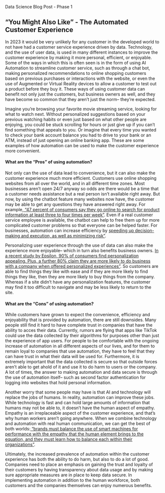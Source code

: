 <!DOCTYPE html>
<html>
<head>
       Data Science Blog Post - Phase 1
<link href="StyleSheet.css" rel="stylesheet">
</head>

<body>
<h2 id="mytitle">
            “You Might Also Like” - The Automated Customer Experience
</h2>
<p id="p1">
            In 2023 it would be very unlikely for any customer in the developed world to not have had a customer service experience driven by data. Technology, and the use of user data, is used in many different instances to improve the customer experience by making it more personal, efficient, or enjoyable. Some of the ways in which this is often seen is in the form of using AI Automation to streamline customer service, such as through a chat bot, making personalized recommendations to online shopping customers based on previous purchases or interactions with the website, or even the use of Augmented or Virtual Reality devices to allow a customer to test out a product before they buy it. These ways of using customer data can benefit not only just the customers, but business owners as well, and they have become so common that they aren’t just the norm– they’re expected.
</p> 
<p id="p2">
            Imagine you’re browsing your favorite movie streaming service, looking for what to watch next. Without personalized suggestions based on your previous watching habits or even just based on what other people are enjoying, you could be stuck scrolling for hours or just give up if you can’t find something that appeals to you. Or imagine that every time you wanted to check your bank account balance you had to drive to your bank or an ATM, instead of just opening an online banking app. These are some examples of how automation can be used to make the customer experience more convenient. 
</p>
<h4 id="subtitle1"> 
What are the “Pros” of using automation?
      </h4>
      <p id="p3">
        Not only can the use of data lead to convenience, but it can also make the customer experience much more efficient. Customers use online shopping websites from all over the world, and in all different time zones. Most businesses aren’t open 24/7 anyway so odds are there would be a time that a customer needs assistance but a real person isn’t available right away. But now, by using the chatbot feature many websites now have, the customer may be able to get any questions they have answered right away. For example,<a href="https://www.sas.com/en/whitepapers/futurum-experience-2030-110966.html?utm_source=google&utm_medium=cpc&utm_campaign=ci-us&utm_content=GMS-118101&gclid=Cj0KCQjw8qmhBhClARIsANAtboeDEVIoykZDcP7nOkEgA2apuCTn6H-ng5nXiVySXl9Cp4k3fwjDfiEaAnTQEALw_wcB">  “47 percent of consumers say they go online to search for product information at least three to four times per week”</a>. Even if a real customer service employee is available, the chatbot can help to free them up for more complicated customer problems so that everyone can be helped faster. For businesses, automation  can increase efficiency by <a href="https://www.sas.com/en/whitepapers/futurum-experience-2030-110966.html?utm_source=google&utm_medium=cpc&utm_campaign=ci-us&utm_content=GMS-118101&gclid=Cj0KCQjw8qmhBhClARIsANAtboeDEVIoykZDcP7nOkEgA2apuCTn6H-ng5nXiVySXl9Cp4k3fwjDfiEaAnTQEALw_wcB"> speeding up decision-making and execution, as well as minimizing risk”</a>.
      </p>
      <p id="p4">
        Personalizing user experience through the use of data can also make the experience more enjoyable– which in turn also benefits business owners. <a href="https://www.iteratorshq.com/blog/an-introduction-recommender-systems-9-easy-examples/">In a recent study by Epsilon, 90% of consumers find personalization appealing. Plus, a further 80% claim they are more likely to do business with a company when offered personalized experiences”</a>. So customers are able to find things they like with ease and if they are more likely to find things they like, then they are more likely to buy things from the company. Whereas if a site didn’t have any personalization features, the customer may find it too difficult to navigate and may be less likely to return to the site.
      </p>
     <h4 id="subtitle2">
        What are the “Cons” of using automation?
            </h4>
      <p id="p5">
        While customers have grown to expect the convenience, efficiency and enjoyability that is provided by automation, there are still downsides. Many people still find it hard to have complete trust in companies that have the ability to acces their data. Currently, rumors are flying that apps like TikTok could use the data collected by their algorithms for purposes other than just the experience of app users. For people to be comfortable with the ongoing increase of automation in all different aspects of our lives, and for them to remain loyal to companies that use automation, they have to feel that they can have trust in what their data will be used for. Furthermore, it is extremely important that the data collected is secure so that outside forces aren’t able to get ahold of it and use it to do harm to users or the company. A lot of times, the answer to making automation and data secure is through the use of automation itself– such as second factor authentication for logging into websites that hold personal information.
      </p>
      <p id="p6">
        Another worry that some people may have is that AI and technology will replace the jobs of humans. In reality, automation can improve these jobs. While technology is fast and can hold large amounts of information that humans may not be able to, it doesn’t have the human aspect of empathy. Empathy is an irreplaceable aspect of the customer experience, and that’s why human workers aren’t going anywhere. When we combine technology and automation with real human communication, we can get the best of both worlds:<a href="https://www.sas.com/en/whitepapers/futurum-experience-2030-110966.html?utm_source=google&utm_medium=cpc&utm_campaign=ci-us&utm_content=GMS-118101&gclid=Cj0KCQjw8qmhBhClARIsANAtboeDEVIoykZDcP7nOkEgA2apuCTn6H-ng5nXiVySXl9Cp4k3fwjDfiEaAnTQEALw_wcB">  “brands must balance the use of smart machines for performance with the empathy that the human element brings to the equation, and they must learn how to balance each within their organizations”</a>.
      </p>
      <p id="p7">
        Ultimately, the increased prevalence of automation within the customer experience has both the ability to do harm, but also to do a lot of good. Companies need to place an emphasis on gaining the trust and loyalty of their customers by having transparency about data usage and by making sure appropriate measures are in place to keep data secure. In implementing automation in addition to the human workforce, both customers and the companies themselves can enjoy numerous benefits.
      </p>
 
  
  </body>
  
  
  
  
  

</html>


